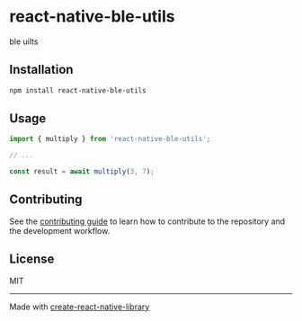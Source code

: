 # react-native-ble-utils

ble uilts

## Installation

```sh
npm install react-native-ble-utils
```

## Usage


```js
import { multiply } from 'react-native-ble-utils';

// ...

const result = await multiply(3, 7);
```


## Contributing

See the [contributing guide](CONTRIBUTING.md) to learn how to contribute to the repository and the development workflow.

## License

MIT

---

Made with [create-react-native-library](https://github.com/callstack/react-native-builder-bob)
